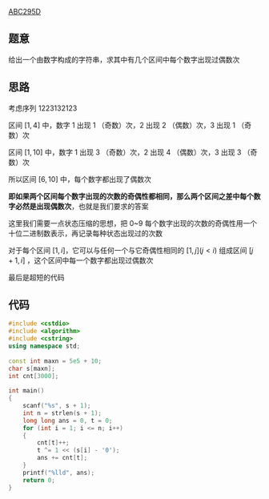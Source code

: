 [ABC295D](https://www.luogu.com.cn/problem/AT_abc295_d)

## 题意
给出一个由数字构成的字符串，求其中有几个区间中每个数字出现过偶数次

## 思路
考虑序列 $1223132123$

区间 $[1,4]$ 中，数字 $1$ 出现 $1$ （奇数）次，$2$ 出现 $2$ （偶数）次，$3$ 出现 $1$ （奇数）次

区间 $[1,10]$ 中，数字 $1$ 出现 $3$ （奇数）次，$2$ 出现 $4$ （偶数）次，$3$ 出现 $3$ （奇数）次

所以区间 $[6,10]$ 中，每个数字都出现了偶数次

**即如果两个区间每个数字出现的次数的奇偶性都相同，那么两个区间之差中每个数字必然是出现偶数次**，也就是我们要求的答案

这里我们需要一点状态压缩的思想，把 $0$~$9$ 每个数字出现的次数的奇偶性用一个十位二进制数表示，再记录每种状态出现过的次数

对于每个区间 $[1,i]$，它可以与任何一个与它奇偶性相同的 $[1,j](j < i)$ 组成区间 $[j + 1,i]$ ，这个区间中每一个数字都出现过偶数次

最后是超短的代码

## 代码
```c++
#include <cstdio>
#include <algorithm>
#include <cstring>
using namespace std;
 
const int maxn = 5e5 + 10;
char s[maxn];
int cnt[3000];
 
int main()
{
	scanf("%s", s + 1);
	int n = strlen(s + 1);
	long long ans = 0, t = 0;
	for (int i = 1; i <= n; i++)
	{
		cnt[t]++;
		t ^= 1 << (s[i] - '0');
		ans += cnt[t];
	}
	printf("%lld", ans);
	return 0;
}
```